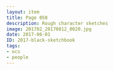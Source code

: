```yaml
---
layout: item
title: Page 058
description: Rough character sketches
image: 201702_20170812_0020.jpg
date: 2017-06-01
ID: 2017-black-sketchbook
tags: 
- ocs 
- people
---
```

